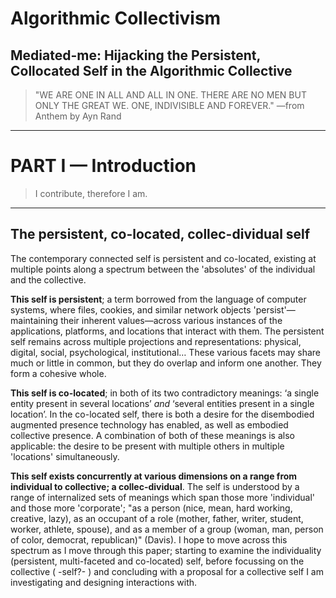 # Algorithmic Collectivism

## Mediated-me: Hijacking the Persistent, Collocated Self in the Algorithmic Collective

> "WE ARE ONE IN ALL AND ALL IN ONE. THERE ARE NO MEN BUT ONLY THE GREAT WE. ONE, INDIVISIBLE AND FOREVER." —from Anthem by Ayn Rand

- - - - - - - - - - - - - - - - - - - - - - - - - - - - - - - - 

# PART I — Introduction

> I contribute, therefore I am.

- - - - - - - - - - - - - - - - - - - - - - - - - - - - - - - - 

## The persistent, co-located, collec-dividual self

The contemporary connected self is persistent and co-located, existing at multiple points along a spectrum between the 'absolutes' of the individual and the collective.

**This self is persistent**; a term borrowed from the language of computer systems, where files, cookies, and similar network objects 'persist'—maintaining their inherent values—across various instances of the applications, platforms, and locations that interact with them. The persistent self remains across multiple projections and representations: physical, digital, social, psychological, institutional… These various facets may share much or little in common, but they do overlap and inform one another. They form a cohesive whole.

**This self is co-located**; in both of its two contradictory meanings: ‘a single entity present in several locations’ *and* ‘several entities present in a single location’. In the co-located self, there is both a desire for the disembodied augmented presence technology has enabled, as well as embodied collective presence. A combination of both of these meanings is also applicable: the desire to be present with multiple others in multiple 'locations' simultaneously. 

**This self exists concurrently at various dimensions on a range from individual to collective; a collec-dividual**. The self is understood by a range of internalized sets of meanings which span those more 'individual' and those more 'corporate'; "as a person (nice, mean, hard working, creative, lazy), as an occupant of a role (mother, father, writer, student, worker, athlete, spouse), and as a member of a group (woman, man, person of color, democrat, republican)" (Davis). I hope to move across this spectrum as I move through this paper; starting to examine the individuality (persistent, multi-faceted and co-located) self, before focussing on the collective ( -self?- ) and concluding with a proposal for a collective self I am investigating and designing interactions with.